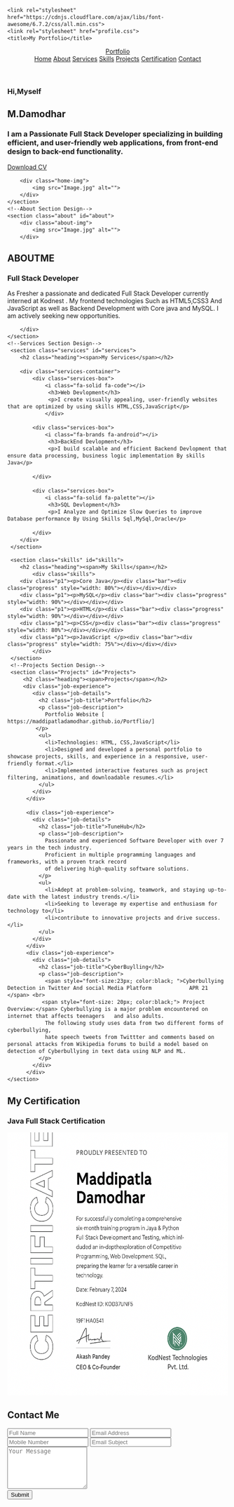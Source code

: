 <!DOCTYPE html>
<html lang="en">
<head>
    <meta charset="UTF-8">
    <meta name="viewport" content="width=device-width, initial-scale=1.0">
    
    <link rel="stylesheet" href="https://cdnjs.cloudflare.com/ajax/libs/font-awesome/6.7.2/css/all.min.css">
    <link rel="stylesheet" href="profile.css">
    <title>My Portfolio</title>
</head>
<body>
    <!--Header Design-->
 <header class="header">
    <a href="#" class="logo">Portfolio</a>
    <i class="fa-solid fa-bars" id="menu-icon" ></i>
     <nav class="navbar">
        <a href="#home" class="active">Home</a>
        <a href="#about" >About</a>
        <a href="#services" >Services</a>
        <a href="#skills" >Skills</a>
        <a href="#Projects" >Projects</a>
        <a href="#Certification" >Certification</a>
        <a href="#contact" >Contact</a> 
    </nav>
 </header>
    <!--Home Section Design-->
    <section class="home" id="home">
        <div class="home-content">
            <h3>Hi,Myself</h3>
            <h1>M.Damodhar</h1>
            <h3>I am a Passionate <span>Full Stack Developer </span>specializing in building efficient, and user-friendly web applications, from front-end design to back-end functionality. </h3>
             <div class="social-media">
                <a href="https://github.com/MaddipatlaDamodhar"><i class="fa-brands fa-github"></i></a>
                <a href="https://www.linkedin.com/in/m-damodhar-67996628b"><i class="fa-brands fa-linkedin"></i></a>
                <a href="https://x.com/home/MDamodhar4"><i class="fa-brands fa-twitter"></i></a>
            </div>
            <a href="DAMODHAR RESUME.docx" class="btn">Download CV</a>
        </div>
        
        <div class="home-img">
            <img src="Image.jpg" alt="">
        </div>
    </section>
    <!--About Section Design-->
    <section class="about" id="about">
        <div class="about-img">
            <img src="Image.jpg" alt="">
        </div>
<div class="about-content">
            <h2 class="heading">ABOUT<span>ME</span></h2>
             <h3>Full Stack Developer</h3>
            <p>As Fresher a passionate and dedicated Full Stack Developer currently interned at Kodnest . My frontend technologies Such as HTML5,CSS3 And JavaScript as well as Backend Development with Core java and MySQL. I am actively seeking new opportunities.</p>
            
        </div>
    </section>
    <!--Services Section Design-->
     <section class="services" id="services">
        <h2 class="heading"><span>My Services</span></h2> 

        <div class="services-container">
            <div class="services-box">
                <i class="fa-solid fa-code"></i>
                 <h3>Web Devlopment</h3>
                 <p>I create visually appealing, user-friendly websites that are optimized by using skills HTML,CSS,JavaScript</p>
                </div>

            <div class="services-box">
                <i class="fa-brands fa-android"></i>
                 <h3>BackEnd Devlopment</h3>
                 <p>I build scalable and efficient Backend Devlopment that ensure data processing, business logic implementation By skills Java</p>
                
            </div>

            <div class="services-box">
                <i class="fa-solid fa-palette"></i>
                 <h3>SQL Devlopment</h3>
                 <p>I Analyze and Optimize Slow Queries to improve Database performance By Using Skills Sql,MySql,Oracle</p>
                
            </div>
        </div>
     </section>
<!--Skills Section Design-->
     <section class="skills" id="skills">
        <h2 class="heading"><span>My Skills</span></h2> 
            <div class="skills">
        <div class="p1"><p>Core Java</p><div class="bar"><div class="progress" style="width: 80%"></div></div></div>
        <div class="p1"><p>MySQL</p><div class="bar"><div class="progress" style="width: 90%"></div></div></div>
        <div class="p1"><p>HTML</p><div class="bar"><div class="progress" style="width: 90%"></div></div></div>
        <div class="p1"><p>CSS</p><div class="bar"><div class="progress" style="width: 80%"></div></div></div>
        <div class="p1"><p>JavaScript </p><div class="bar"><div class="progress" style="width: 75%"></div></div></div>
            </div>
     </section>
     <!--Projects Section Design-->
     <section class="Projects" id="Projects">
         <h2 class="heading"><span>Projects</span></h2>
         <div class="job-experience">
            <div class="job-details">
              <h2 class="job-title">Portfolio</h2>
              <p class="job-description">
                Portfolio Website [  https://maddipatladamodhar.github.io/Portflio/]
             </p>
              <ul>
                <li>Technologies: HTML, CSS,JavaScript</li>
                <li>Designed and developed a personal portfolio to showcase projects, skills, and experience in a responsive, user-friendly format.</li>
                <li>Implemented interactive features such as project filtering, animations, and downloadable resumes.</li>
              </ul>
            </div>
          </div>
          
          <div class="job-experience">
            <div class="job-details">
              <h2 class="job-title">TuneHub</h2>
              <p class="job-description">
                Passionate and experienced Software Developer with over 7 years in the tech industry.
                Proficient in multiple programming languages and frameworks, with a proven track record
                of delivering high-quality software solutions.
              </p>
              <ul>
                <li>Adept at problem-solving, teamwork, and staying up-to-date with the latest industry trends.</li>
                <li>Seeking to leverage my expertise and enthusiasm for technology to</li>
                <li>contribute to innovative projects and drive success.</li>
              </ul>
            </div>
          </div>
          <div class="job-experience">
            <div class="job-details">
              <h2 class="job-title">CyberBuylling</h2>
              <p class="job-description">
                <span style="font-size:23px; color:black; ">Cyberbullying Detection in Twitter And social Media Platform            APR 21 </span> <br>                  
               <span style="font-size: 20px; color:black;"> Project Overview:</span> Cyberbullying is a major problem encountered on internet that affects teenagers   and also adults.
                The following study uses data from two different forms of cyberbullying, 
                hate speech tweets from Twittter and comments based on personal attacks from Wikipedia forums to build a model based on detection of Cyberbullying in text data using NLP and ML.  
              </p>
            </div>
          </div>      
    </section>
<!--Certification Section Design-->
<section class="Certification" id="Certification">
    <h2 class="heading"><span>My Certification</span></h2> 
        <div class="Certification">
            <h3>Java Full Stack Certification </h3>
            <img src="JavaFullStackCertification.jpg" alt="JavaFullStackCertification" width="800px" height="600px">
        </div>
 </section>
    <!--Contact Section Design-->
    <section class="contact" id="contact">
       <h2 class="heading">Contact <span>Me</span></h2>
         <form action="#">
        <div class="input-box">
            <input type="text" placeholder="Full Name" required />
            <input type="email" placeholder="Email Address" required />
          </div>
          <div class="input-box">
            <input type="text" placeholder="Mobile Number" required />
            <input type="text" placeholder="Email Subject" required />
          </div>
          <textarea rows="6" placeholder="Your Message" required></textarea><br>
          <button type="submit">Submit</button>
         </form>
    </section>
   <script src="Profile.js"></script>
</body>
